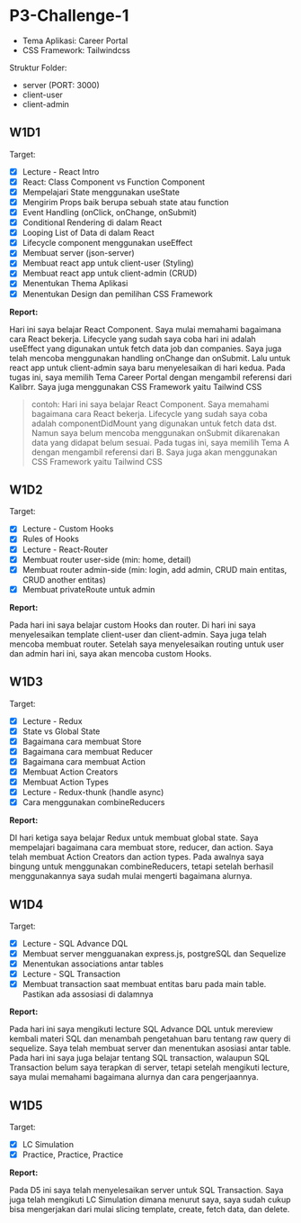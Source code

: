 # P3-Challenge-1

- Tema Aplikasi: Career Portal
- CSS Framework: Tailwindcss

Struktur Folder:

- server (PORT: 3000)
- client-user
- client-admin

## W1D1

Target:

- [x] Lecture - React Intro
- [x] React: Class Component vs Function Component
- [x] Mempelajari State menggunakan useState
- [x] Mengirim Props baik berupa sebuah state atau function
- [x] Event Handling (onClick, onChange, onSubmit)
- [x] Conditional Rendering di dalam React
- [x] Looping List of Data di dalam React
- [x] Lifecycle component menggunakan useEffect
- [x] Membuat server (json-server)
- [x] Membuat react app untuk client-user (Styling)
- [x] Membuat react app untuk client-admin (CRUD)
- [x] Menentukan Thema Aplikasi
- [x] Menentukan Design dan pemilihan CSS Framework

**Report:**

Hari ini saya belajar React Component. Saya mulai memahami bagaimana cara React bekerja. Lifecycle yang sudah saya coba hari ini adalah useEffect yang digunakan untuk fetch data job dan companies. Saya juga telah mencoba menggunakan handling onChange dan onSubmit. Lalu untuk react app untuk client-admin saya baru menyelesaikan di hari kedua.
Pada tugas ini, saya memilih Tema Career Portal dengan mengambil referensi dari Kalibrr. Saya juga menggunakan CSS Framework yaitu Tailwind CSS

> contoh: Hari ini saya belajar React Component. Saya memahami bagaimana cara React bekerja. Lifecycle yang sudah saya coba adalah componentDidMount yang digunakan untuk fetch data dst. Namun saya belum mencoba menggunakan onSubmit dikarenakan data yang didapat belum sesuai.
> Pada tugas ini, saya memilih Tema A dengan mengambil referensi dari B. Saya juga akan menggunakan CSS Framework yaitu Tailwind CSS

## W1D2

Target:

- [x] Lecture - Custom Hooks
- [x] Rules of Hooks
- [x] Lecture - React-Router
- [x] Membuat router user-side (min: home, detail)
- [x] Membuat router admin-side (min: login, add admin, CRUD main entitas, CRUD another entitas)
- [x] Membuat privateRoute untuk admin

**Report:**

Pada hari ini saya belajar custom Hooks dan router. Di hari ini saya menyelesaikan template client-user dan client-admin. Saya juga telah mencoba membuat router. Setelah saya menyelesaikan routing untuk user dan admin hari ini, saya akan mencoba custom Hooks.

## W1D3

Target:

- [x] Lecture - Redux
- [x] State vs Global State
- [x] Bagaimana cara membuat Store
- [x] Bagaimana cara membuat Reducer
- [x] Bagaimana cara membuat Action
- [x] Membuat Action Creators
- [x] Membuat Action Types
- [x] Lecture - Redux-thunk (handle async)
- [x] Cara menggunakan combineReducers

**Report:**

DI hari ketiga saya belajar Redux untuk membuat global state. Saya mempelajari bagaimana cara membuat store, reducer, dan action. Saya telah membuat Action Creators dan action types. Pada awalnya saya bingung untuk menggunakan combineReducers, tetapi setelah berhasil menggunakannya saya sudah mulai mengerti bagaimana alurnya.

## W1D4

Target:

- [x] Lecture - SQL Advance DQL
- [x] Membuat server mengguanakan express.js, postgreSQL dan Sequelize
- [x] Menentukan associations antar tables
- [x] Lecture - SQL Transaction
- [x] Membuat transaction saat membuat entitas baru pada main table. Pastikan ada assosiasi di dalamnya

**Report:**

Pada hari ini saya mengikuti lecture SQL Advance DQL untuk mereview kembali materi SQL dan menambah pengetahuan baru tentang raw query di sequelize. Saya telah membuat server dan menentukan asosiasi antar table. Pada hari ini saya juga belajar tentang SQL transaction, walaupun SQL Transaction belum saya terapkan di server, tetapi setelah mengikuti lecture, saya mulai memahami bagaimana alurnya dan cara pengerjaannya.

## W1D5

Target:

- [x] LC Simulation
- [x] Practice, Practice, Practice

**Report:**

Pada D5 ini saya telah menyelesaikan server untuk SQL Transaction. Saya juga telah mengikuti LC Simulation dimana menurut saya, saya sudah cukup bisa mengerjakan dari mulai slicing template, create, fetch data, dan delete.
